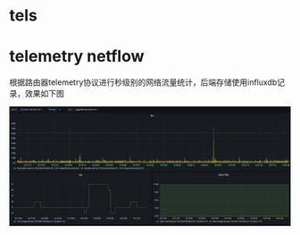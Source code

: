 # tels
# telemetry netflow

根据路由器telemetry协议进行秒级别的网络流量统计，后端存储使用influxdb记录，效果如下图

![image-20220919161807837](readme/1.jpg)
